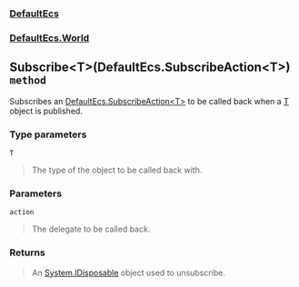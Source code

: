 ### [DefaultEcs](./DefaultEcs.md 'DefaultEcs')
### [DefaultEcs.World](./DefaultEcs-World.md 'DefaultEcs.World')
## Subscribe&lt;T&gt;(DefaultEcs.SubscribeAction&lt;T&gt;) `method`
Subscribes an [DefaultEcs.SubscribeAction&lt;T&gt;](./DefaultEcs-SubscribeAction-T-.md 'DefaultEcs.SubscribeAction&lt;T&gt;') to be called back when a [T](#DefaultEcs-World-Subscribe-T-(DefaultEcs-SubscribeAction-T-)-T 'DefaultEcs.World.Subscribe&lt;T&gt;(DefaultEcs.SubscribeAction&lt;T&gt;).T') object is published.
### Type parameters

<a name='DefaultEcs-World-Subscribe-T-(DefaultEcs-SubscribeAction-T-)-T'></a>
`T`
>The type of the object to be called back with.
### Parameters

<a name='DefaultEcs-World-Subscribe-T-(DefaultEcs-SubscribeAction-T-)-action'></a>
`action`
>The delegate to be called back.
### Returns
>An [System.IDisposable](https://docs.microsoft.com/en-us/dotnet/api/System.IDisposable 'System.IDisposable') object used to unsubscribe.
